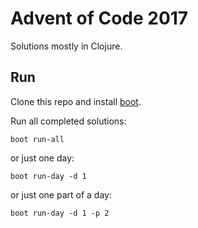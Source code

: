 # Advent of Code 2017

Solutions mostly in Clojure.

## Run

Clone this repo and install [boot](http://boot-clj.com/).

Run all completed solutions:

    boot run-all

or just one day:

    boot run-day -d 1

or just one part of a day:

    boot run-day -d 1 -p 2
